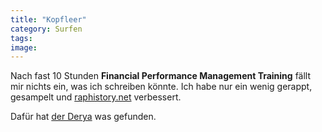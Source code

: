 ```yaml
---
title: "Kopfleer"
category: Surfen
tags: 
image: 
---
```


Nach fast 10 Stunden **Financial Performance Management Training** fällt mir nichts ein, was ich schreiben könnte. Ich habe nur ein wenig gerappt, gesampelt und [raphistory.net](http://www.raphistory.net) verbessert.  

  

Dafür hat [der Derya](http://derschan.blogspot.com/) was gefunden.